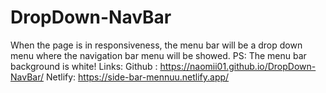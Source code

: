 # DropDown-NavBar
When the page is in responsiveness, the menu bar will be a drop down menu where the navigation bar menu will be showed.
PS: The menu bar background is white!
Links: Github : https://naomii01.github.io/DropDown-NavBar/
Netlify: https://side-bar-mennuu.netlify.app/
